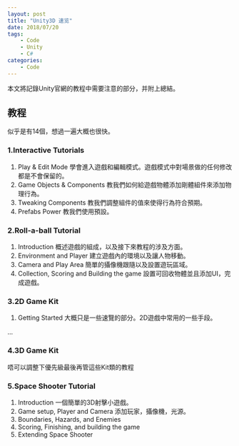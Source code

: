 ```yaml
---
layout: post
title: "Unity3D 速览"
date: 2018/07/20
tags:
    - Code
    - Unity
    - C#
categories:
    - Code
---
```


本文將記錄Unity官網的教程中需要注意的部分，并附上總結。

## 教程

似乎是有14個，想過一遍大概也很快。

###  1.Interactive Tutorials
1. Play & Edit Mode
  學會進入遊戲和編輯模式。遊戲模式中對場景做的任何修改都是不會保留的。
2. Game Objects & Components
  教我們如何給遊戲物體添加剛體組件來添加物理行為。
3. Tweaking Components
  教我們調整組件的值來使得行為符合預期。
4. Prefabs Power
  教我們使用預設。

### 2.Roll-a-ball Tutorial

1. Introduction
  概述遊戲的組成，以及接下來教程的涉及方面。
2. Environment and Player
  建立遊戲內的環境以及讓人物移動。
3. Camera and Play Area
  簡單的攝像機跟隨以及設置遊玩區域。
4. Collection, Scoring and Building the game
  設置可回收物體並且添加UI，完成遊戲。

### 3.2D Game Kit

1. Getting Started
  大概只是一些速覽的部分。2D遊戲中常用的一些手段。

...

### 4.3D Game Kit

唔可以調整下優先級最後再管這些Kit類的教程

### 5.Space Shooter Tutorial
1. Introduction
  一個簡單的3D射擊小遊戲。
2. Game setup, Player and Camera
  添加玩家，攝像機，光源。
3. Boundaries, Hazards, and Enemies
4. Scoring, Finishing, and building the game
5. Extending Space Shooter


